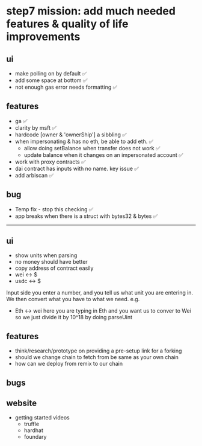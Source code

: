 # step7 mission: add much needed features & quality of life improvements

## ui
- make polling on by default ✅
- add some space at bottom ✅
- not enough gas error needs formatting ✅

## features
 - ga ✅
 - clarity by msft ✅
 - hardcode [owner & 'ownerShip'] a sibbling ✅
- when impersonating & has no eth, be able to add eth. ✅
  - allow doing setBalance when transfer does not work ✅
  - update balance when it changes on an impersonated account ✅
- work with proxy contracts ✅
- dai contract has inputs with no name. key issue ✅
- add arbiscan ✅

## bug
- Temp fix - stop this checking ✅
- app breaks when there is a struct with bytes32 & bytes ✅

------------------------------------------------

## ui
- show units when parsing
- no money should have better
- copy address of contract easily
- wei <-> $
- usdc <-> $

Input side you enter a number, and you tell us what unit you are entering in.
We then convert what you have to what we need.
e.g. 
- Eth <-> wei
here you are typing in Eth and you want us to conver to Wei
so we just divide it by 10^18 by doing parseUint

## features
- think/research/prototype on providing a pre-setup link for a forking
- should we change chain to fetch from be same as your own chain
- how can we deploy from remix to our chain

## bugs
 
## website
 - getting started videos
   - truffle
   - hardhat
   - foundary